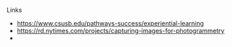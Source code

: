 Links
- https://www.csusb.edu/pathways-success/experiential-learning
- https://rd.nytimes.com/projects/capturing-images-for-photogrammetry
- 
